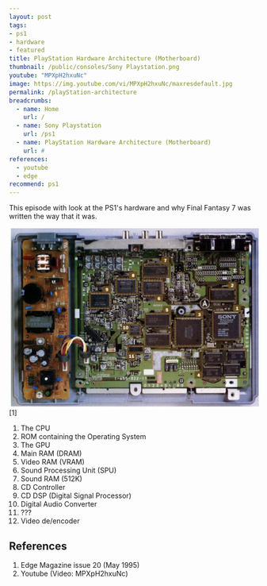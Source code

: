 ```yaml
---
layout: post
tags: 
- ps1
- hardware
- featured
title: PlayStation Hardware Architecture (Motherboard)
thumbnail: /public/consoles/Sony Playstation.png
youtube: "MPXpH2hxuNc"
image: https://img.youtube.com/vi/MPXpH2hxuNc/maxresdefault.jpg
permalink: /playStation-architecture
breadcrumbs:
  - name: Home
    url: /
  - name: Sony Playstation
    url: /ps1
  - name: PlayStation Hardware Architecture (Motherboard)
    url: #
references:
  - youtube
  - edge
recommend: ps1
---
```

This episode with look at the PS1's hardware and why Final Fantasy 7 was written the way that it was. 

<img src="/public/magazine/Playstation1_Motherboard.jpg"/>[1]
1. The CPU
2. ROM containing the Operating System
3. The GPU
4. Main RAM (DRAM)
5. Video RAM (VRAM)
6. Sound Processing Unit (SPU)
7. Sound RAM (512K)
8. CD Controller
9. CD DSP (Digital Signal Processor)
10. Digital Audio Converter
11. ???
12. Video de/encoder

## References
1. Edge Magazine issue 20 (May 1995)
2. Youtube (Video: MPXpH2hxuNc)
